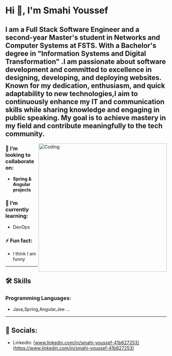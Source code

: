 # Hi 👋, I'm Smahi Youssef

## I am a Full Stack Software Engineer and a second-year Master's student in Networks and Computer Systems at FSTS. With a Bachelor's degree in "Information Systems and Digital Transformation" .I am passionate about software development and committed to excellence in designing, developing, and deploying websites. Known for my dedication, enthusiasm, and quick adaptability to new technologies,I aim to continuously enhance my IT and communication skills while sharing knowledge and engaging in public speaking. My goal is to achieve mastery in my field and contribute meaningfully to the tech community.

<img align="right" alt="Coding" width="400" src="https://cdn.dribbble.com/users/1162077/screenshots/3848914/programmer.gif">

### 💟 I’m looking to collaborate on:
- **Spring & Angular projects**

### 🌱 I’m currently learning:
- DevOps



### ⚡ Fun fact:
- I think I am funny

---

## 🛠 Skills

### Programming Languages:
- Java,Spring,Angular,Jee ...

---

## 👤 Socials:

- LinkedIn: [www.linkedin.com/in/smahi-youssef-41b627253](https://www.linkedin.com/in/smahi-youssef-41b627253)

